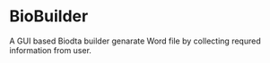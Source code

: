 # BioBuilder
A GUI based Biodta builder genarate Word file by collecting requred information from user.
